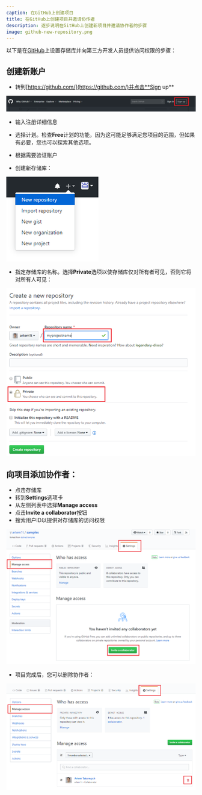 ```yaml
---
caption: 在GitHub上创建项目
title: 在GitHub上创建项目并邀请协作者
description: 逐步说明在GitHub上创建新项目并邀请协作者的步骤
image: github-new-repository.png
---
```

以下是在[GitHub](https://github.com/)上设置存储库并向第三方开发人员提供访问权限的步骤：

## 创建新账户

* 转到[https://github.com/](https://github.com/)并点击**Sign up**

![在GitHub上注册](github-signup.png)

* 输入注册详细信息

* 选择计划。检查**Free**计划的功能，因为这可能足够满足您项目的范围，但如果有必要，您也可以探索其他选项。

* 根据需要验证账户

* 创建新存储库：

![在GitHub上创建新存储库](github-new-repository.png)

* 指定存储库的名称。选择**Private**选项以使存储库仅对所有者可见，否则它将对所有人可见：

![GitHub存储库详细信息](github-repository-details.png)

## 向项目添加协作者：

* 点击存储库
* 转到**Settings**选项卡
* 从左侧列表中选择**Manage access**
* 点击**Invite a collaborator**按钮
* 搜索用户ID以提供对存储库的访问权限

![管理GitHub访问权限](github-manage-access.png)

* 项目完成后，您可以删除协作者：

![移除GitHub协作者](github-remove-collaborator.png)